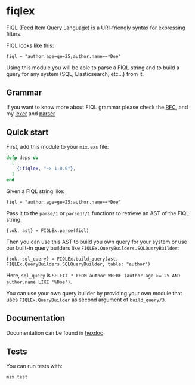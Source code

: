 # fiqlex

[FIQL](http://tools.ietf.org/html/draft-nottingham-atompub-fiql-00) (Feed Item Query Language)
is a URI-friendly syntax for expressing filters.

FIQL looks like this:

```
fiql = "author.age=ge=25;author.name==*Doe"
```

Using this module you will be able to parse a FIQL string and to build a query for any
system (SQL, Elasticsearch, etc...) from it.

## Grammar

If you want to know more about FIQL grammar please check the [RFC](http://tools.ietf.org/html/draft-nottingham-atompub-fiql-00), and my [lexer](src/fiql_lexer.xrl) and [parser](src/fiql_lexer.yrl)

## Quick start

First, add this module to your `mix.exs` file:

```elixir
defp deps do
  [
    {:fiqlex, "~> 1.0.0"},
  ]
end
```

Given a FIQL string like:

```
fiql = "author.age=ge=25;author.name==*Doe"
```

Pass it to the `parse/1` or `parse1!/1` functions to retrieve an AST of the FIQL string:

```
{:ok, ast} = FIQLEx.parse(fiql)
```

Then you can use this AST to build you own query for your system or use our built-in
query builders like `FIQLEx.QueryBuilders.SQLQueryBuilder`:

```
{:ok, sql_query} = FIQLEx.build_query(ast, FIQLEx.QueryBuilders.SQLQueryBuilder, table: "author")
```

Here, `sql_query` is `SELECT * FROM author WHERE (author.age >= 25 AND author.name LIKE '%Doe')`.

You can use your own query builder by providing your own module that uses `FIQLEx.QueryBuilder`
as second argument of `build_query/3`.

## Documentation

Documentation can be found in [hexdoc](http://hexdocs.pm/fiqlex)

## Tests

You can run tests with: 

```
mix test
```
